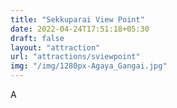 ```yaml
---
title: "Sekkuparai View Point"
date: 2022-04-24T17:51:18+05:30
draft: false
layout: "attraction"
url: "attractions/sviewpoint"
img: "/img/1280px-Agaya_Gangai.jpg"
---
```


A